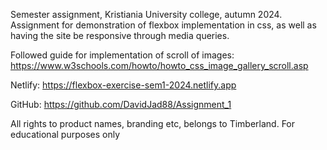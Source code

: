 Semester assignment, Kristiania University college, autumn 2024.
Assignment for demonstration of flexbox implementation in css,
as well as having the site be responsive through media queries.

Followed guide for implementation of scroll of images:
https://www.w3schools.com/howto/howto_css_image_gallery_scroll.asp

Netlify:
https://flexbox-exercise-sem1-2024.netlify.app

GitHub:
https://github.com/DavidJad88/Assignment_1

All rights to product names, branding etc, belongs to Timberland.
For educational purposes only
